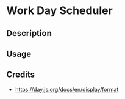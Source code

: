 # Work Day Scheduler

## Description 

## Usage

## Credits

- https://day.js.org/docs/en/display/format
